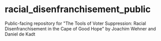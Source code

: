 # racial_disenfranchisement_public
Public-facing repository for "The Tools of Voter Suppression: Racial Disenfranchisement in the Cape of Good Hope" by Joachim Wehner and Daniel de Kadt
